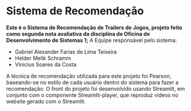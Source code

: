 # Sistema de Recomendação 

**Este é o Sistema de Recomendação de Trailers de Jogos, projeto feito como segunda nota avaliativa da disciplina de Oficina de Desenvolvimento de Sistemas 1;**
A Equipe responsável pelo sistema:
* Gabriel Alexander Farias de Lima Teixeira
* Helder Melik Schramm 
* Vinicius Soares da Costa

A técnica de recomendação utilizada para este projeto foi Pearson, baseando-se no estilo de cada usuário dentro do sistema para fazer a recomendação.
O front do projeto foi desenvolvido usando Streamlit, em conjunto com o componente Streamlit-player, que reproduz vídeos no website gerado com o Streamlit.
